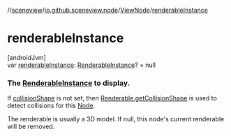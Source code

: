 //[sceneview](../../../index.md)/[io.github.sceneview.node](../index.md)/[ViewNode](index.md)/[renderableInstance](renderable-instance.md)

# renderableInstance

[androidJvm]\
var [renderableInstance](renderable-instance.md): [RenderableInstance](../../com.google.ar.sceneform.rendering/-renderable-instance/index.md)? = null

###  The [RenderableInstance](../../com.google.ar.sceneform.rendering/-renderable-instance/index.md) to display.

If [collisionShape](../../../../sceneview/io.github.sceneview.node/-view-node/collision-shape.md) is not set, then [Renderable.getCollisionShape](../../com.google.ar.sceneform.rendering/-view-renderable/index.md#111252609%2FFunctions%2F-1571379623) is used to detect collisions for this [Node](../-node/index.md).

The renderable is usually a 3D model. If null, this node's current renderable will be removed.
